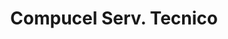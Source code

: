 ---
title: "Compucel Serv. Tecnico"
url: /general-fernandez-oro/compucel-serv-tecnico/
shop: teléfono móvil
---